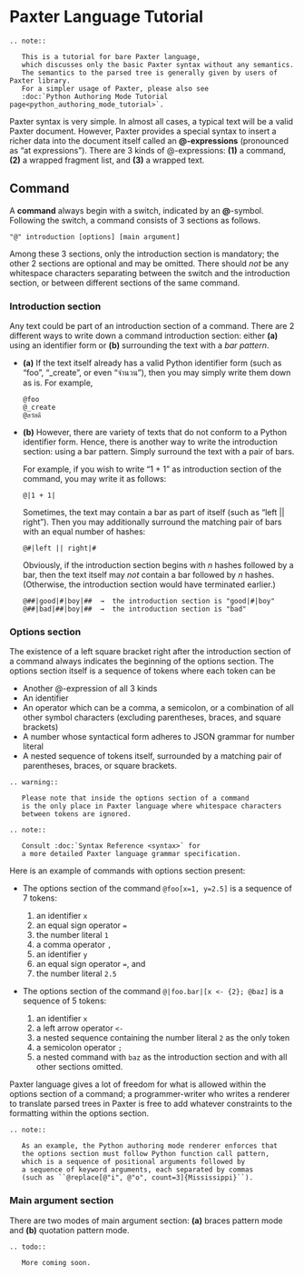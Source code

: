 # Paxter Language Tutorial

```eval_rst
.. note:: 

   This is a tutorial for bare Paxter language,
   which discusses only the basic Paxter syntax without any semantics.
   The semantics to the parsed tree is generally given by users of Paxter library.
   For a simpler usage of Paxter, please also see
   :doc:`Python Authoring Mode Tutorial page<python_authoring_mode_tutorial>`.
```

Paxter syntax is very simple. 
In almost all cases, a typical text will be a valid Paxter document.
However, Paxter provides a special syntax to insert a richer data
into the document itself called an **@-expressions** (pronounced as “at expressions”).
There are 3 kinds of @-expressions:
**(1)** a command,
**(2)** a wrapped fragment list, and
**(3)** a wrapped text.


## Command

A **command** always begin with a switch, indicated by an **@**-symbol.
Following the switch, a command consists of 3 sections as follows.

```text
"@" introduction [options] [main argument]
```

Among these 3 sections, only the introduction section is mandatory;
the other 2 sections are optional and may be omitted.
There should _not_ be any whitespace characters separating between
the switch and the introduction section,
or between different sections of the same command.

### Introduction section

Any text could be part of an introduction section of a command.
There are 2 different ways to write down a command introduction section:
either **(a)** using an identifier form
or **(b)** surrounding the text with a _bar pattern_.

-   **(a)** If the text itself already has a valid Python identifier form
    (such as “foo”, “_create”, or even “จำนวน”),
    then you may simply write them down as is.
    For example,
    
    ```text
    @foo
    @_create
    @สวัสดี
    ```

-   **(b)** However, there are variety of texts that do not conform to 
    a Python identifier form.
    Hence, there is another way to write the introduction section:
    using a bar pattern.
    Simply surround the text with a pair of bars. 

    For example, if you wish to write “1 + 1” as introduction section of the command,
    you may write it as follows:
    
    ```text
    @|1 + 1|
    ```
    
    Sometimes, the text may contain a bar as part of itself (such as “left || right”).
    Then you may additionally surround the matching pair of bars
    with an equal number of hashes:
    
    ```text
    @#|left || right|#
    ```
    
    Obviously, if the introduction section begins with _n_ hashes followed by a bar,
    then the text itself may _not_ contain a bar followed by _n_ hashes.
    (Otherwise, the introduction section would have terminated earlier.)
    
    ```text
    @##|good|#|boy|##  →  the introduction section is "good|#|boy"
    @##|bad|##|boy|##  →  the introduction section is "bad"
    ```

### Options section

The existence of a left square bracket right after the introduction section
of a command always indicates the beginning of the options section.
The options section itself is a sequence of tokens where each token can be

-   Another @-expression of all 3 kinds
-   An identifier
-   An operator which can be a comma, a semicolon,
    or a combination of all other symbol characters
    (excluding parentheses, braces, and square brackets)
-   A number whose syntactical form adheres to JSON grammar for number literal
-   A nested sequence of tokens itself, surrounded by a matching pair of
    parentheses, braces, or square brackets.

```eval_rst
.. warning::

   Please note that inside the options section of a command
   is the only place in Paxter language where whitespace characters
   between tokens are ignored.

.. note::

   Consult :doc:`Syntax Reference <syntax>` for 
   a more detailed Paxter language grammar specification.
```

Here is an example of commands with options section present:

-   The options section of the command `@foo[x=1, y=2.5]`
    is a sequence of 7 tokens: 
    
    1.  an identifier `x`
    2.  an equal sign operator `=`
    3.  the number literal `1`
    4.  a comma operator `,`
    5.  an identifier `y`
    6.  an equal sign operator `=`, and
    7.  the number literal `2.5`

-   The options section of the command `@|foo.bar|[x <- {2}; @baz]`
    is a sequence of 5 tokens:
    
    1.  an identifier `x`
    2.  a left arrow operator `<-`
    3.  a nested sequence containing the number literal `2` as the only token
    4.  a semicolon operator `;`
    5.  a nested command with `baz` as the introduction section
        and with all other sections omitted.

Paxter language gives a lot of freedom for what is allowed
within the options section of a command;
a programmer-writer who writes a renderer to translate parsed trees in Paxter
is free to add whatever constraints to the formatting within the options section.

```eval_rst
.. note::

   As an example, the Python authoring mode renderer enforces that
   the options section must follow Python function call pattern,
   which is a sequence of positional arguments followed by
   a sequence of keyword arguments, each separated by commas
   (such as ``@replace[@"i", @"o", count=3]{Mississippi}``).
```

### Main argument section

There are two modes of main argument section:
**(a)** braces pattern mode and **(b)** quotation pattern mode.

```eval_rst
.. todo:: 

   More coming soon.
```

